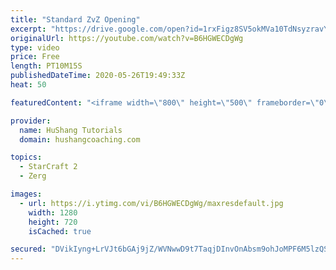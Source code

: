 ```yaml
---
title: "Standard ZvZ Opening"
excerpt: "https://drive.google.com/open?id=1rxFigz8SV5okMVa10TdNsyzravYgkTjE  Interested in lessons? Email Devon directly at hushangtutorials@outlook.com ------------------------------------------------------------------------------------------------------- Want to support HuShang Tutorials directly? Patreon is"
originalUrl: https://youtube.com/watch?v=B6HGWECDgWg
type: video
price: Free
length: PT10M15S
publishedDateTime: 2020-05-26T19:49:33Z
heat: 50

featuredContent: "<iframe width=\"800\" height=\"500\" frameborder=\"0\" src=\"https://www.youtube.com/embed/B6HGWECDgWg\" allow=\"accelerometer; autoplay; encrypted-media; gyroscope; picture-in-picture\" allowfullscreen></iframe>"

provider:
  name: HuShang Tutorials
  domain: hushangcoaching.com

topics:
  - StarCraft 2
  - Zerg

images:
  - url: https://i.ytimg.com/vi/B6HGWECDgWg/maxresdefault.jpg
    width: 1280
    height: 720
    isCached: true

secured: "DVikIyng+LrVJt6bGAj9jZ/WVNwwD9t7TaqjDInvOnAbsm9ohJoMPF6M5lzQS2hY2zQc6zja/GR6DJ1RV/zv70Ulxb+ymBKxF6Ig+/N2RNe2K8Ovj5aD+3nLqFaQUZT01UbWTwxdBXTdID0DhKPOFOJlf98GkPVp/MltkUBN3MtvkasTRlW3UtntHzAfa9U/0NkQzkGkPK20qfA7gIFkH3Ltv1KtxYkvNC8o/nD5LMvd2+rz+Fh5gQkZz2NgbaDFZPhP/Q7+xKnPXXXfF9gZdCJAbmk6trlAQjKDY1ObnYLXoR3sjzZIooAN/15njmfoh/bXY3U7+LA++CZnQTW0QT10P28Cc7+WnLpxqN3yjG4+w0N2ym0d3un9IJd3JXV7uo3f5CMMXx7pQW17mEuV3SvCeFRvbKpU5q4gkTSgzkA=;W7Gq95s1gTPgPahS16Vzjg=="
---
```


